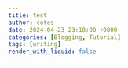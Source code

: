 ```yaml
---
title: test
author: cotes
date: 2024-04-23 23:18:00 +0800
categories: [Blogging, Tutorial]
tags: [writing]
render_with_liquid: false
---
```

